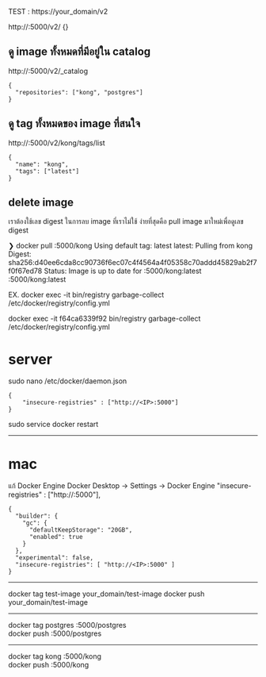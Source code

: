 TEST : https://your_domain/v2

http://<IP>:5000/v2/
{}

## ดู image ทั้งหมดที่มีอยู่ใน catalog

http://<IP>:5000/v2/\_catalog

```
{
  "repositories": ["kong", "postgres"]
}

```

## ดู tag ทั้งหมดของ image ที่สนใจ

http://<IP>:5000/v2/kong/tags/list

```
{
  "name": "kong",
  "tags": ["latest"]
}

```

## delete image

เราต้องใช้เลข digest ในการลบ image ที่เราไม่ใช้ ง่ายที่สุดคือ pull image มาใหม่เพื่อดูเลข digest

❯ docker pull <IP>:5000/kong
Using default tag: latest
latest: Pulling from kong
Digest: sha256:d40ee6cda8cc90736f6ec07c4f4564a4f05358c70addd45829ab2f7f0f67ed78
Status: Image is up to date for <IP>:5000/kong:latest
<IP>:5000/kong:latest

EX.
docker exec -it <registry container Id> bin/registry garbage-collect /etc/docker/registry/config.yml

docker exec -it f64ca6339f92 bin/registry garbage-collect /etc/docker/registry/config.yml

# server

sudo nano /etc/docker/daemon.json

```
{
    "insecure-registries" : ["http://<IP>:5000"]
}
```

sudo service docker restart

---

# mac

แก้ Docker Engine
Docker Desktop -> Settings -> Docker Engine
"insecure-registries" : ["http://<IP>:5000"],

```
{
  "builder": {
    "gc": {
      "defaultKeepStorage": "20GB",
      "enabled": true
    }
  },
  "experimental": false,
  "insecure-registries": [ "http://<IP>:5000" ]
}
```

---

docker tag test-image your_domain/test-image
docker push your_domain/test-image

---

docker tag postgres <IP>:5000/postgres  
docker push <IP>:5000/postgres

---

docker tag kong <IP>:5000/kong  
docker push <IP>:5000/kong
